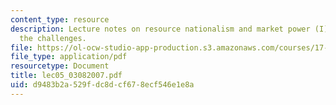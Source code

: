 ```yaml
---
content_type: resource
description: Lecture notes on resource nationalism and market power (I) - OPEC and
  the challenges.
file: https://ol-ocw-studio-app-production.s3.amazonaws.com/courses/17-906-reading-seminar-in-social-science-the-geopolitics-and-geoeconomics-of-global-energy-spring-2007/d9483b2a529fdc8dcf678ecf546e1e8a_lec05_03082007.pdf
file_type: application/pdf
resourcetype: Document
title: lec05_03082007.pdf
uid: d9483b2a-529f-dc8d-cf67-8ecf546e1e8a
---
```

